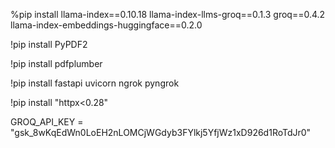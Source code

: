 %pip install llama-index==0.10.18 llama-index-llms-groq==0.1.3 groq==0.4.2 llama-index-embeddings-huggingface==0.2.0

!pip install PyPDF2

!pip install pdfplumber

!pip install fastapi uvicorn ngrok pyngrok

!pip install "httpx<0.28"

GROQ_API_KEY = "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"
